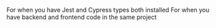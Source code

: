 For when you have Jest and Cypress types both installed
For when you have backend and frontend code in the same project
